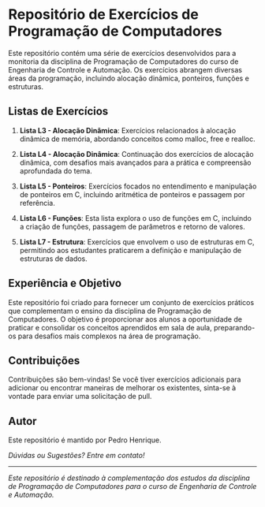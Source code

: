 # Repositório de Exercícios de Programação de Computadores

Este repositório contém uma série de exercícios desenvolvidos para a monitoria da disciplina de Programação de Computadores do curso de Engenharia de Controle e Automação. Os exercícios abrangem diversas áreas da programação, incluindo alocação dinâmica, ponteiros, funções e estruturas.

## Listas de Exercícios

1. **Lista L3 - Alocação Dinâmica**: Exercícios relacionados à alocação dinâmica de memória, abordando conceitos como malloc, free e realloc.

2. **Lista L4 - Alocação Dinâmica**: Continuação dos exercícios de alocação dinâmica, com desafios mais avançados para a prática e compreensão aprofundada do tema.

3. **Lista L5 - Ponteiros**: Exercícios focados no entendimento e manipulação de ponteiros em C, incluindo aritmética de ponteiros e passagem por referência.

4. **Lista L6 - Funções**: Esta lista explora o uso de funções em C, incluindo a criação de funções, passagem de parâmetros e retorno de valores.

5. **Lista L7 - Estrutura**: Exercícios que envolvem o uso de estruturas em C, permitindo aos estudantes praticarem a definição e manipulação de estruturas de dados.

## Experiência e Objetivo

Este repositório foi criado para fornecer um conjunto de exercícios práticos que complementam o ensino da disciplina de Programação de Computadores. O objetivo é proporcionar aos alunos a oportunidade de praticar e consolidar os conceitos aprendidos em sala de aula, preparando-os para desafios mais complexos na área de programação.

## Contribuições

Contribuições são bem-vindas! Se você tiver exercícios adicionais para adicionar ou encontrar maneiras de melhorar os existentes, sinta-se à vontade para enviar uma solicitação de pull.

## Autor

Este repositório é mantido por Pedro Henrique.

*Dúvidas ou Sugestões? Entre em contato!*

---
*Este repositório é destinado à complementação dos estudos da disciplina de Programação de Computadores para o curso de Engenharia de Controle e Automação.*

